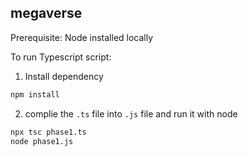 ## megaverse

Prerequisite: Node installed locally

To run Typescript script:

1. Install dependency

```bash
npm install
```

2. complie the `.ts` file into `.js` file and run it with node

```bash
npx tsc phase1.ts
node phase1.js
```
